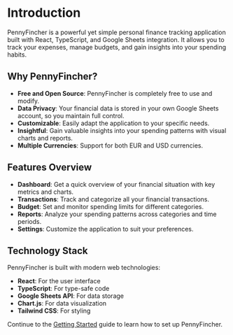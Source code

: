 # Introduction

PennyFincher is a powerful yet simple personal finance tracking application built with React, TypeScript, and Google Sheets integration. It allows you to track your expenses, manage budgets, and gain insights into your spending habits.

## Why PennyFincher?

- **Free and Open Source**: PennyFincher is completely free to use and modify.
- **Data Privacy**: Your financial data is stored in your own Google Sheets account, so you maintain full control.
- **Customizable**: Easily adapt the application to your specific needs.
- **Insightful**: Gain valuable insights into your spending patterns with visual charts and reports.
- **Multiple Currencies**: Support for both EUR and USD currencies.

## Features Overview

- **Dashboard**: Get a quick overview of your financial situation with key metrics and charts.
- **Transactions**: Track and categorize all your financial transactions.
- **Budget**: Set and monitor spending limits for different categories.
- **Reports**: Analyze your spending patterns across categories and time periods.
- **Settings**: Customize the application to suit your preferences.

## Technology Stack

PennyFincher is built with modern web technologies:

- **React**: For the user interface
- **TypeScript**: For type-safe code
- **Google Sheets API**: For data storage
- **Chart.js**: For data visualization
- **Tailwind CSS**: For styling

Continue to the [Getting Started](/guide/getting-started) guide to learn how to set up PennyFincher.